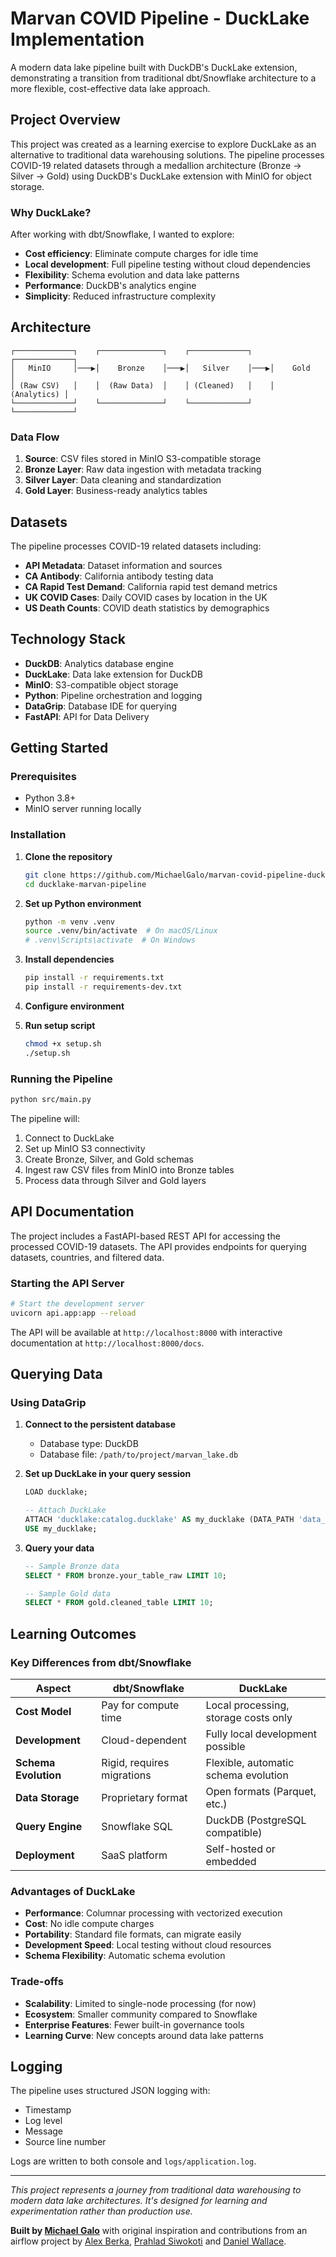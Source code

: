 # Marvan COVID Pipeline - DuckLake Implementation

A modern data lake pipeline built with DuckDB's DuckLake extension, demonstrating a transition from traditional dbt/Snowflake architecture to a more flexible, cost-effective data lake approach.

## Project Overview

This project was created as a learning exercise to explore DuckLake as an alternative to traditional data warehousing solutions. The pipeline processes COVID-19 related datasets through a medallion architecture (Bronze → Silver → Gold) using DuckDB's DuckLake extension with MinIO for object storage.

### Why DuckLake?

After working with dbt/Snowflake, I wanted to explore:
- **Cost efficiency**: Eliminate compute charges for idle time
- **Local development**: Full pipeline testing without cloud dependencies  
- **Flexibility**: Schema evolution and data lake patterns
- **Performance**: DuckDB's analytics engine
- **Simplicity**: Reduced infrastructure complexity

## Architecture

```
┌─────────────┐    ┌──────────────┐    ┌─────────────┐    ┌─────────────┐
│   MinIO     │───▶│    Bronze    │───▶│   Silver    │───▶│    Gold     │
│ (Raw CSV)   │    │  (Raw Data)  │    │ (Cleaned)   │    │ (Analytics) │
└─────────────┘    └──────────────┘    └─────────────┘    └─────────────┘
```

### Data Flow

1. **Source**: CSV files stored in MinIO S3-compatible storage
2. **Bronze Layer**: Raw data ingestion with metadata tracking
3. **Silver Layer**: Data cleaning and standardization
4. **Gold Layer**: Business-ready analytics tables

## Datasets

The pipeline processes COVID-19 related datasets including:
- **API Metadata**: Dataset information and sources
- **CA Antibody**: California antibody testing data
- **CA Rapid Test Demand**: California rapid test demand metrics
- **UK COVID Cases**: Daily COVID cases by location in the UK
- **US Death Counts**: COVID death statistics by demographics

## Technology Stack

- **DuckDB**: Analytics database engine
- **DuckLake**: Data lake extension for DuckDB
- **MinIO**: S3-compatible object storage
- **Python**: Pipeline orchestration and logging
- **DataGrip**: Database IDE for querying
- **FastAPI**: API for Data Delivery

## Getting Started

### Prerequisites

- Python 3.8+
- MinIO server running locally

### Installation

1. **Clone the repository**
   ```bash
   git clone https://github.com/MichaelGalo/marvan-covid-pipeline-ducklake.git
   cd ducklake-marvan-pipeline
   ```

2. **Set up Python environment**
   ```bash
   python -m venv .venv
   source .venv/bin/activate  # On macOS/Linux
   # .venv\Scripts\activate  # On Windows
   ```

3. **Install dependencies**
   ```bash
   pip install -r requirements.txt
   pip install -r requirements-dev.txt
   ```

4. **Configure environment**

5. **Run setup script**
   ```bash
   chmod +x setup.sh
   ./setup.sh
   ```

### Running the Pipeline

```bash
python src/main.py
```

The pipeline will:
1. Connect to DuckLake 
2. Set up MinIO S3 connectivity
3. Create Bronze, Silver, and Gold schemas
4. Ingest raw CSV files from MinIO into Bronze tables
5. Process data through Silver and Gold layers

## API Documentation

The project includes a FastAPI-based REST API for accessing the processed COVID-19 datasets. The API provides endpoints for querying datasets, countries, and filtered data.

### Starting the API Server

```bash
# Start the development server
uvicorn api.app:app --reload
```

The API will be available at `http://localhost:8000` with interactive documentation at `http://localhost:8000/docs`.

## Querying Data

### Using DataGrip

1. **Connect to the persistent database**
   - Database type: DuckDB
   - Database file: `/path/to/project/marvan_lake.db`

2. **Set up DuckLake in your query session**
   ```sql
   LOAD ducklake;
   
   -- Attach DuckLake
   ATTACH 'ducklake:catalog.ducklake' AS my_ducklake (DATA_PATH 'data_files');
   USE my_ducklake;
   ```

3. **Query your data**
   ```sql
   -- Sample Bronze data
   SELECT * FROM bronze.your_table_raw LIMIT 10;
   
   -- Sample Gold data
   SELECT * FROM gold.cleaned_table LIMIT 10;
   ```


## Learning Outcomes

### Key Differences from dbt/Snowflake

| Aspect | dbt/Snowflake | DuckLake |
|--------|---------------|----------|
| **Cost Model** | Pay for compute time | Local processing, storage costs only |
| **Development** | Cloud-dependent | Fully local development possible |
| **Schema Evolution** | Rigid, requires migrations | Flexible, automatic schema evolution |
| **Data Storage** | Proprietary format | Open formats (Parquet, etc.) |
| **Query Engine** | Snowflake SQL | DuckDB (PostgreSQL compatible) |
| **Deployment** | SaaS platform | Self-hosted or embedded |

### Advantages of DuckLake

- **Performance**: Columnar processing with vectorized execution
- **Cost**: No idle compute charges
- **Portability**: Standard file formats, can migrate easily
- **Development Speed**: Local testing without cloud resources
- **Schema Flexibility**: Automatic schema evolution

### Trade-offs

- **Scalability**: Limited to single-node processing (for now)
- **Ecosystem**: Smaller community compared to Snowflake
- **Enterprise Features**: Fewer built-in governance tools
- **Learning Curve**: New concepts around data lake patterns

## Logging

The pipeline uses structured JSON logging with:
- Timestamp
- Log level
- Message
- Source line number

Logs are written to both console and `logs/application.log`.

---

*This project represents a journey from traditional data warehousing to modern data lake architectures. It's designed for learning and experimentation rather than production use.*

**Built by [Michael Galo](https://github.com/MichaelGalo)** with original inspiration and contributions from an airflow project by [Alex Berka](https://github.com/alexberka), [Prahlad Siwokoti](https://github.com/siwa-p) and [Daniel Wallace](https://github.com/daniel-wallace-personal). 